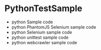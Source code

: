 # PythonTestSample
- python Sample code
- python PhantomJS Selenium sample code
- python Selenium sample code
- python unittest sample code
- python webcrawler sample code
